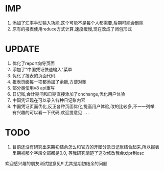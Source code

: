 IMP
=========
1. 添加了汇率手动输入功能,这个可能不是每个人都需要,后期可能会删除
2. 原有的报表使用reduce方式计算,速度缓慢,现在改成了闭包形式

UPDATE
=========
1. 优化了report向导页面
2. 添加了"中国凭证快速输入"菜单
3. 优化了报表的页面代码.
4. 报表页面每一项都添加了余额,方便对账
5. 部分类使用v8 api重写
6. 日记账,会计期间和日期直接添加了onchange,优化用户体验
7. 中国凭证现在可以录入各种日记账内容
8. 中国凭证页面优化,反正各种页面优化,提高用户体验,改的比较多,不一一列举,有兴趣的可以看一下代码,欢迎提意见
.
.
.

TODO
=========
1. 目前还没有研究出来期初结余怎么和官方的开账分录日记账结合起来,所以报表里期初那个字段全部都是0.0, 等我研究清楚了这次修改我会发pr到osc

欢迎感兴趣的朋友测试提意见!!!尤其是期初结余的问题
